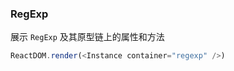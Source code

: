 ### RegExp

展示 `RegExp` 及其原型链上的属性和方法

<!--start-code-->

```js
ReactDOM.render(<Instance container="regexp" />)
```

<!--end-code-->
